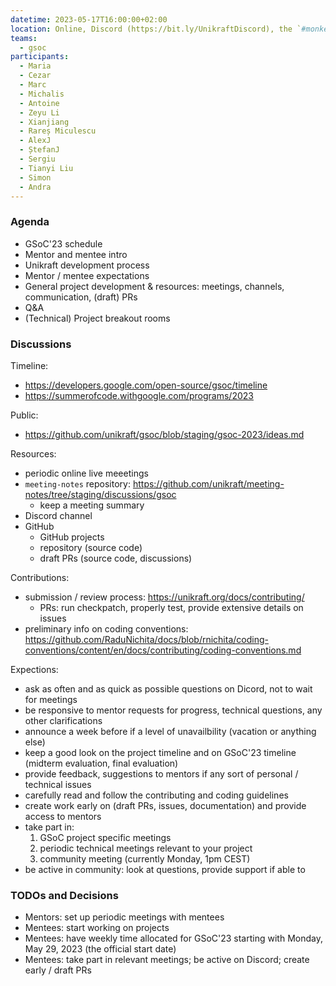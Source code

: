 ```yaml
---
datetime: 2023-05-17T16:00:00+02:00
location: Online, Discord (https://bit.ly/UnikraftDiscord), the `#monkey-business` voice channel
teams:
  - gsoc
participants:
  - Maria
  - Cezar
  - Marc
  - Michalis
  - Antoine
  - Zeyu Li
  - Xianjiang
  - Rareș Miculescu
  - AlexJ
  - ȘtefanJ
  - Sergiu
  - Tianyi Liu
  - Simon
  - Andra
---
```


### Agenda

- GSoC'23 schedule
- Mentor and mentee intro
- Unikraft development process
- Mentor / mentee expectations
- General project development & resources: meetings, channels, communication, (draft) PRs
- Q&A
- (Technical) Project breakout rooms

### Discussions

Timeline:

* https://developers.google.com/open-source/gsoc/timeline
* https://summerofcode.withgoogle.com/programs/2023

Public:

* https://github.com/unikraft/gsoc/blob/staging/gsoc-2023/ideas.md

Resources:

* periodic online live meeetings
* `meeting-notes` repository: https://github.com/unikraft/meeting-notes/tree/staging/discussions/gsoc
  * keep a meeting summary
* Discord channel
* GitHub
  * GitHub projects
  * repository (source code)
  * draft PRs (source code, discussions)

Contributions:

* submission / review process: https://unikraft.org/docs/contributing/
  * PRs: run checkpatch, properly test, provide extensive details on issues
* preliminary info on coding conventions: https://github.com/RaduNichita/docs/blob/rnichita/coding-conventions/content/en/docs/contributing/coding-conventions.md

Expections:

* ask as often and as quick as possible questions on Dicord, not to wait for meetings
* be responsive to mentor requests for progress, technical questions, any other clarifications
* announce a week before if a level of unavailbility (vacation or anything else)
* keep a good look on the project timeline and on GSoC'23 timeline (midterm evaluation, final evaluation)
* provide feedback, suggestions to mentors if any sort of personal / technical issues
* carefully read and follow the contributing and coding guidelines
* create work early on (draft PRs, issues, documentation) and provide access to mentors
* take part in:
  1. GSoC project specific meetings
  1. periodic technical meetings relevant to your project
  1. community meeting (currently Monday, 1pm CEST)
* be active in community: look at questions, provide support if able to

### TODOs and Decisions

* Mentors: set up periodic meetings with mentees
* Mentees: start working on projects
* Mentees: have weekly time allocated for GSoC'23 starting with Monday, May 29, 2023 (the official start date)
* Mentees: take part in relevant meetings; be active on Discord; create early / draft PRs
